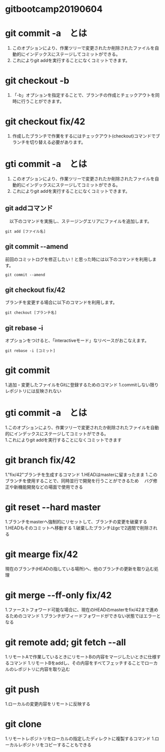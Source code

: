 # gitbootcamp20190604

# git commit -a　とは
  1. このオプションにより、作業ツリーで変更されたか削除されたファイルを自動的にインデックスにステージしてコミットができる。  
  1. これによりgit addを実行することになくコミットできます。

# git checkout -b
  1. 「-b」オプションを指定することで、ブランチの作成とチェックアウトを同時に行うことができます。

# git checkout fix/42
  1. 作成したブランチで作業をするにはチェックアウト(checkout)コマンドでブランチを切り替える必要があります。

# gti commit -a　とは
  1. このオプションにより、作業ツリーで変更されたか削除されたファイルを自動的にインデックスにステージしてコミットができる。  
  1. これによりgit addを実行することになくコミットできます。

## git addコマンド

　以下のコマンドを実施し、ステージングエリアにファイルを追加します。

    git add [ファイル名]

## git commit --amend

前回のコミットログを修正したい！と思った時には以下のコマンドを利用します。

    git commit --amend

## git checkout fix/42

ブランチを変更する場合に以下のコマンドを利用します。

    git checkout [ブランチ名]

## git rebase -i

オプションをつけると、「interactiveモード」なリベースがおこなえます。

    git rebase -i [コミット]

# git commit
1.追加・変更したファイルをGitに登録するためのコマンド
1.commitしない限りレポジトリには反映されない

# gti commit -a　とは
1.このオプションにより、作業ツリーで変更されたか削除されたファイルを自動的にインデックスにステージしてコミットができる。  
1.これによりgit addを実行することになくコミットできます

# git branch fix/42
1."fix/42"ブランチを生成するコマンド
1.HEADはmasterに留まったまま
1.このブランチを使用することで、同時並行で開発を行うことができるため
　バグ修正や新機能開発などの場面で使用できる

# git reset --hard master
1.ブランチをmasterへ強制的にリセットして、ブランチの変更を破棄する
1.HEADもそのコミットへ移動する
1.破棄したブランチはgcで2週間で削除される

# git mearge fix/42
 現在のブランチ(HEADの指している場所)へ、他のブランチの更新を取り込む処理

# git merge --ff-only fix/42
1.ファーストフォワード可能な場合に、現在のHEADのmasterをfix/42まで進めるためのコマンド
1.ブランチがフィードフォワードができない状態ではエラーとなる

# git remote add; git fetch --all
1.リモートAで作業しているときにリモートBの内容をマージしたいときに仕様するコマンド
1.リモートBをaddし、その内容をすべてフェッチすることでローカルのレポジトリに内容を取り込む

# git push
1.ローカルの変更内容をリモートに反映する

# git clone
1.リモートレポジトリをローカルの指定したディレクトに複製するコマンド
1.ローカルレポジトリをコピーすることもできる

